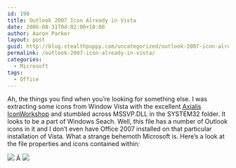 ```yaml
---
id: 190
title: Outlook 2007 Icon Already in Vista
date: 2006-08-31T04:02:00+10:00
author: Aaron Parker
layout: post
guid: http://blog.stealthpuppy.com/uncategorized/outlook-2007-icon-already-in-vista
permalink: /outlook-2007-icon-already-in-vista/
categories:
  - Microsoft
tags:
  - Office
---
```

Ah, the things you find when you&#8217;re looking for something else. I was extracting some icons from Window Vista with the excellent [Axialis IconWorkshop](http://www.axialis.com/iconworkshop/) and stumbled across MSSVP.DLL in the SYSTEM32 folder. It looks to be a part of Windows Seach. Well, this file has a number of Outlook icons in it and I don&#8217;t even have Office 2007 installed on that particular installation of Vista. What a strange behemoth Microsoft is. Here&#8217;s a look at the file properties and icons contained within:

![](http://stealthpuppy.com/wp-content/uploads/2006/08/1000.14.79.MSSVP.png) Â ![](http://stealthpuppy.com/wp-content/uploads/2006/08/1000.14.78.OutlookIcons.png)